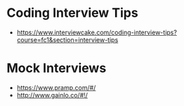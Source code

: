 # Coding Interview Tips
* https://www.interviewcake.com/coding-interview-tips?course=fc1&section=interview-tips

# Mock Interviews
* https://www.pramp.com/#/
* http://www.gainlo.co/#!/